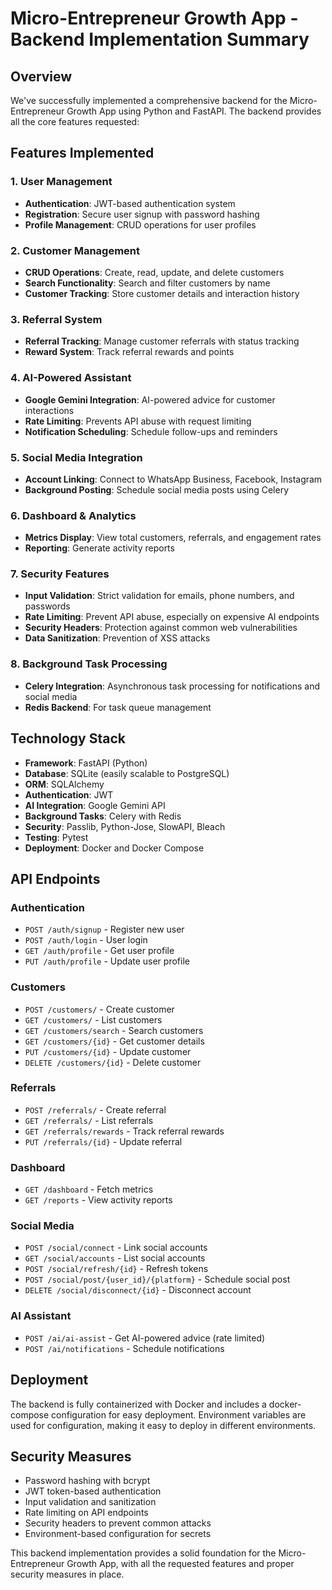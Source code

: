 # Micro-Entrepreneur Growth App - Backend Implementation Summary

## Overview
We've successfully implemented a comprehensive backend for the Micro-Entrepreneur Growth App using Python and FastAPI. The backend provides all the core features requested:

## Features Implemented

### 1. User Management
- **Authentication**: JWT-based authentication system
- **Registration**: Secure user signup with password hashing
- **Profile Management**: CRUD operations for user profiles

### 2. Customer Management
- **CRUD Operations**: Create, read, update, and delete customers
- **Search Functionality**: Search and filter customers by name
- **Customer Tracking**: Store customer details and interaction history

### 3. Referral System
- **Referral Tracking**: Manage customer referrals with status tracking
- **Reward System**: Track referral rewards and points

### 4. AI-Powered Assistant
- **Google Gemini Integration**: AI-powered advice for customer interactions
- **Rate Limiting**: Prevents API abuse with request limiting
- **Notification Scheduling**: Schedule follow-ups and reminders

### 5. Social Media Integration
- **Account Linking**: Connect to WhatsApp Business, Facebook, Instagram
- **Background Posting**: Schedule social media posts using Celery

### 6. Dashboard & Analytics
- **Metrics Display**: View total customers, referrals, and engagement rates
- **Reporting**: Generate activity reports

### 7. Security Features
- **Input Validation**: Strict validation for emails, phone numbers, and passwords
- **Rate Limiting**: Prevent API abuse, especially on expensive AI endpoints
- **Security Headers**: Protection against common web vulnerabilities
- **Data Sanitization**: Prevention of XSS attacks

### 8. Background Task Processing
- **Celery Integration**: Asynchronous task processing for notifications and social media
- **Redis Backend**: For task queue management

## Technology Stack
- **Framework**: FastAPI (Python)
- **Database**: SQLite (easily scalable to PostgreSQL)
- **ORM**: SQLAlchemy
- **Authentication**: JWT
- **AI Integration**: Google Gemini API
- **Background Tasks**: Celery with Redis
- **Security**: Passlib, Python-Jose, SlowAPI, Bleach
- **Testing**: Pytest
- **Deployment**: Docker and Docker Compose

## API Endpoints

### Authentication
- `POST /auth/signup` - Register new user
- `POST /auth/login` - User login
- `GET /auth/profile` - Get user profile
- `PUT /auth/profile` - Update user profile

### Customers
- `POST /customers/` - Create customer
- `GET /customers/` - List customers
- `GET /customers/search` - Search customers
- `GET /customers/{id}` - Get customer details
- `PUT /customers/{id}` - Update customer
- `DELETE /customers/{id}` - Delete customer

### Referrals
- `POST /referrals/` - Create referral
- `GET /referrals/` - List referrals
- `GET /referrals/rewards` - Track referral rewards
- `PUT /referrals/{id}` - Update referral

### Dashboard
- `GET /dashboard` - Fetch metrics
- `GET /reports` - View activity reports

### Social Media
- `POST /social/connect` - Link social accounts
- `GET /social/accounts` - List social accounts
- `POST /social/refresh/{id}` - Refresh tokens
- `POST /social/post/{user_id}/{platform}` - Schedule social post
- `DELETE /social/disconnect/{id}` - Disconnect account

### AI Assistant
- `POST /ai/ai-assist` - Get AI-powered advice (rate limited)
- `POST /ai/notifications` - Schedule notifications

## Deployment
The backend is fully containerized with Docker and includes a docker-compose configuration for easy deployment. Environment variables are used for configuration, making it easy to deploy in different environments.

## Security Measures
- Password hashing with bcrypt
- JWT token-based authentication
- Input validation and sanitization
- Rate limiting on API endpoints
- Security headers to prevent common attacks
- Environment-based configuration for secrets

This backend implementation provides a solid foundation for the Micro-Entrepreneur Growth App, with all the requested features and proper security measures in place.
